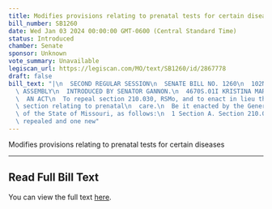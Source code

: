 ```yaml
---
title: Modifies provisions relating to prenatal tests for certain diseases
bill_number: SB1260
date: Wed Jan 03 2024 00:00:00 GMT-0600 (Central Standard Time)
status: Introduced
chamber: Senate
sponsor: Unknown
vote_summary: Unavailable
legiscan_url: https://legiscan.com/MO/text/SB1260/id/2867778
draft: false
bill_text: "|\n  SECOND REGULAR SESSION\n  SENATE BILL NO. 1260\n  102ND GENERA L\
  \ ASSEMBLY\n  INTRODUCED BY SENATOR GANNON.\n  4670S.01I KRISTINA MARTIN, Secretary\n\
  \  AN ACT\n  To repeal section 210.030, RSMo, and to enact in lieu thereof one new\
  \ section relating to prenatal\n  care.\n  Be it enacted by the General Assembly\
  \ of the State of Missouri, as follows:\n  1 Section A. Section 210.030, RSMo, is\
  \ repealed and one new"
---
```

Modifies provisions relating to prenatal tests for certain diseases

---

## Read Full Bill Text

You can view the full text [here](https://legiscan.com/MO/text/SB1260/id/2867778).
